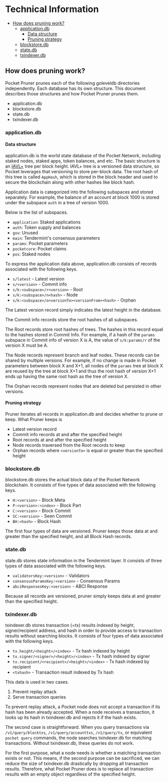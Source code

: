 # Technical Information

- [How does pruning work?](#how-does-pruning-work)
  - [application.db](#applicationdb)
    - [Data structure](#data-structure)
    - [Pruning strategy](#pruning-strategy)
  - [blockstore.db](#blockstoredb)
  - [state.db](#statedb)
  - [txindexer.db](#txindexerdb)

## How does pruning work?

Pocket Pruner prunes each of the following goleveldb directories independently.
Each database has its own structure.  This document describes those structures
and how Pocket Pruner prunes them.

- application.db
- blockstore.db
- state.db
- txindexer.db

### application.db

#### Data structure

application.db is the world state database of the Pocket Network, including
staked nodes, staked apps, token balances, and etc.  The basic structure is an
[IAVL+](https://github.com/cosmos/iavl) tree per block height.  IAVL+ tree is
a versioned data structure, so Pocket leverages that versioning to store
per-block data.  The root hash of this tree is called `AppHash`, which is stored
in the block header and used to secure the blockchain along with other hashes
like block hash.

Application data is categorized into the following subspaces and stored
separately.  For example, the balance of an account at block 1000 is stored
under the subspace `auth` in a tree of version 1000.

Below is the list of subspaces.

- `application`: Staked applications
- `auth`: Token supply and balances
- `gov`: Unused
- `main`: Tendermint's consensus parameters
- `params`: Pocket parameters
- `pocketcore`: Pocket claims
- `pos`: Staked nodes

To express the application data above, application.db consists of records
associated with the following keys.

- `s/latest` - Latest version
- `s/<version>` - Commit info
- `s/k:<subspace>/r<version>` - Root
- `s/k:<subspace>/n<hash>` - Node
- `s/k:<subspace>/o<versionTo><versionFrom><hash>` - Orphan

The Latest version record simply indicates the latest height in the database.

The Commit info records store the root hashes of all subspaces.

The Root records store root hashes of trees.  The hashes in this record equal
to the hashes stored in Commit Info.  For example, if a hash of the `params`
subspace in Commit info of version X is A, the value of `s/k:params/r` of the
version X must be A.

The Node records represent branch and leaf nodes.  These records can be shared
by multiple versions.  For example, if no change is made in Pocket parameters
between block X and X+1, all nodes of the `params` tree at block X are reused
by the tree at block X+1 and thus the root hash of version X+1 ends up having
the same root hash as the tree of version X.

The Orphan records represent nodes that are deleted but persisted in other
versions.

#### Pruning strategy

Pruner iterates all records in application.db and decides whether to prune or
keep.  What Pruner keeps is

- Latest version record
- Commit info records at and after the specified height
- Root records at and after the specified height
- Node records traversed from the Root records to keep
- Orphan records where `<versionTo>` is equal or greater than the specified
  height

### blockstore.db

blockstore.db stores the actual block data of the Pocket Network blockchain.
It consists of five types of data associated with the following keys.

- `H:<version>` - Block Meta
- `P:<version>:<index>` - Block Part
- `C:<version>` - Block Commit
- `SC:<version>` - Seen Commit
- `BH:<hash>` - Block Hash

The first four types of data are versioned.  Pruner keeps those data at and
greater than the specified height, and all Block Hash records.

### state.db

state.db stores state information in the Tendermint layer.  It consists of
three types of data associated with the following keys.

- `validatorsKey:<version>` - Validators
- `consensusParamsKey:<version>` - Consensus Params
- `abciResponsesKey:<version>` - ABCI Response

Because all records are versioned, pruner simply keeps data at and greater than
the specified height.

### txindexer.db

txindexer.db stores transaction (=tx) results indexed by height, signer/recipient
address, and hash in order to provide access to transaction results without
searching blocks.  It consists of four types of data associated with the
following keys.

- `tx.height/<height>/<index>` - Tx hash indexed by height
- `tx.signer/<signer>/<height>/<index>` - Tx hash indexed by signer
- `tx.recipient/<recipient>/<height>/<index>` - Tx hash indexed by recipient
- `<txhash>` - Transaction result indexed by Tx hash

This data is used in two cases.

1. Prevent replay attack
2. Serve transaction queries

To prevent replay attack, a Pocket node does not accept a transaction if its
hash has been already accepted.  When a node receives a transaction, it looks up
its hash in txindexer.db and rejects it if the hash exists.

The second case is straightforward.  When you query transactions via
`/v1/query/blocktxs`, `/v1/query/accounttxs`, `/v1/query/tx`, or equivalent
`pocket query` commands, the node searches txindexer.db for matching
transactions.  Without txindexer.db, these queries do not work.

For the first purpose, what a node needs is whether a matching transaction
exists or not.  This means, if the second purpose can be sacrificed, we can
reduce the size of txindexer.db drastically by dropping all transaction
results.  Therefore, what Pocket Pruner does is to replace all transaction
results with an empty object regardless of the specified height.
